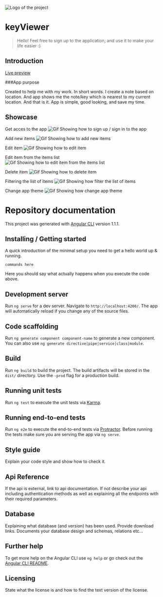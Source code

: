 ![Logo of the project](./images/logo.sample.png)
# keyViewer
> Hello! Feel free to sign up to the application, and use it to make your life easier :)

## Introduction
[Live preview](https://keyviewer-d5825.firebaseapp.com/)

###App purpose

Created to help me with my work. In short words. 
I create a note based on location.
And app shows me the note/key which is nearest to my current location.
And that is it. App is simple, good looking, and save my time.

## Showcase
Get acces to the app
![Gif Showing how to sign up / sign in to the app](./src/static/gif/signin.gif)

Add new items
![Gif Showing how to add new items](./src/static/gif/addnew.gif)

Edit item
![Gif Showing how to edit item](./src/static/gif/edit.gif)

Edit item from the items list
![Gif Showing how to edit item from the items list](./src/static/gif/editlist.gif)

Delete item
![Gif Showing how to delete item](./src/static/gif/delete.gif)

Filtering the list of items
![Gif Showing how filter the list of items](./src/static/gif/filter.gif)

Change app theme
![Gif Showing how change app theme](./src/static/gif/settings.gif)

# Repository documentation

This project was generated with [Angular CLI](https://github.com/angular/angular-cli) version 1.1.1.

## Installing / Getting started

A quick introduction of the minimal setup you need to get a hello world up &
running.

```shell
commands here
```

Here you should say what actually happens when you execute the code above.

## Development server

Run `ng serve` for a dev server. Navigate to `http://localhost:4200/`. The app will automatically reload if you change any of the source files.

## Code scaffolding

Run `ng generate component component-name` to generate a new component. You can also use `ng generate directive|pipe|service|class|module`.

## Build

Run `ng build` to build the project. The build artifacts will be stored in the `dist/` directory. Use the `-prod` flag for a production build.

## Running unit tests

Run `ng test` to execute the unit tests via [Karma](https://karma-runner.github.io).

## Running end-to-end tests

Run `ng e2e` to execute the end-to-end tests via [Protractor](http://www.protractortest.org/).
Before running the tests make sure you are serving the app via `ng serve`.

## Style guide

Explain your code style and show how to check it.

## Api Reference

If the api is external, link to api documentation. If not describe your api including authentication methods as well as explaining all the endpoints with their required parameters.

## Database

Explaining what database (and version) has been used. Provide download links.
Documents your database design and schemas, relations etc... 

## Further help

To get more help on the Angular CLI use `ng help` or go check out the [Angular CLI README](https://github.com/angular/angular-cli/blob/master/README.md).

## Licensing

State what the license is and how to find the text version of the license.

